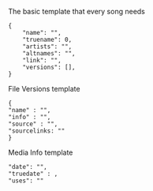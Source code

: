 The basic template that every song needs

```
{
    "name": "",
    "truename": 0,
    "artists": "",
    "altnames": "",
    "link": "",
    "versions": [],
}
```

File Versions template

```
{
"name" : "",
"info" : "",
"source" : "",
"sourcelinks: ""
}
```

Media Info template

```
"date": "",
"truedate" : ,
"uses": ""
```
